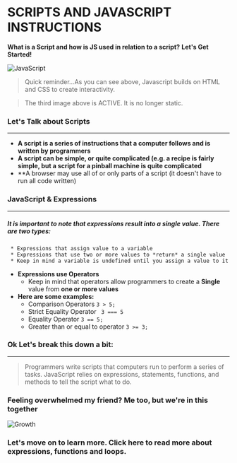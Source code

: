 # SCRIPTS AND JAVASCRIPT INSTRUCTIONS
**What is a Script and how is JS used in relation to a script?** **Let's Get Started!**

![JavaScript](https://media.giphy.com/media/fuJPZBIIqzbt1kAYVc/giphy.gif)

> Quick reminder...As you can see above, Javascript builds on HTML and CSS to create interactivity. 

> The third image above is ACTIVE. It is no longer static.

### Let's Talk about Scripts
--------------------------

*  **A script is a series of instructions that a computer follows and is written by programmers**
*  **A script can be simple, or quite complicated (e.g. a recipe is fairly simple, but a script for a pinball machine is quite complicated**
*  **A browser may use all of or only parts of a script (it doesn't have to run all code written)


### JavaScript & Expressions
----------------------------
##### It is important to note that expressions result into a single value. There are two types:
     * Expressions that assign value to a variable
     * Expressions that use two or more values to *return* a single value
     * Keep in mind a variable is undefined until you assign a value to it
* **Expressions use Operators**
    * Keep in mind that operators allow programmers to create a **Single** value from **one or more values**
* **Here are some examples:**
    * Comparison Operators ``` 3 > 5; ```
    * Strict Equality Operator ``` 3 === 5```
    * Equality Operator ``` 3 == 5; ```
    * Greater than or equal to operator ``` 3 >= 3; ```

### Ok Let's break this down a bit:
------------------------
> Programmers write scripts that computers run to perform a series of tasks.
> JavaScript relies on expressions, statements, functions, and methods to tell the script what to do.

### Feeling overwhelmed my friend? Me too, but we're in this together

![Growth](https://media.giphy.com/media/24FVIYV226vScTh3Sn/giphy.gif)

### Let's move on to learn more. Click here to read more about expressions, functions and loops.